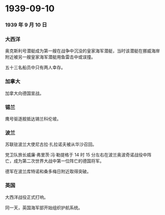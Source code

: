 # 1939-09-10

### 1939 年 9 月 10 日

### 大西洋

奥克斯利号潜艇成为第一艘在战争中沉没的皇家海军潜艇，当时该潜艇在挪威海岸附近被另一艘皇家海军潜艇用鱼雷击中或误撞。

五十三名船员中只有两人幸存。

### 加拿大

加拿大向德国宣战。

### 锡兰

鹰号驱逐舰抵达锡兰科伦坡。

### 波兰

苏联驻波兰大使尼古拉·扎拉诺夫被从华沙召回。

党卫队旅长威廉·弗里茨·冯·勒提格于 14 时 15
分左右在波兰奥波奇诺战役中阵亡，成为第二次世界大战中第一位阵亡的德国将军。

德军在波兰库特诺和桑多梅日附近取得突破。

### 英国

大西洋战役正式打响。

同一天，英国海军部开始组织护航系统。